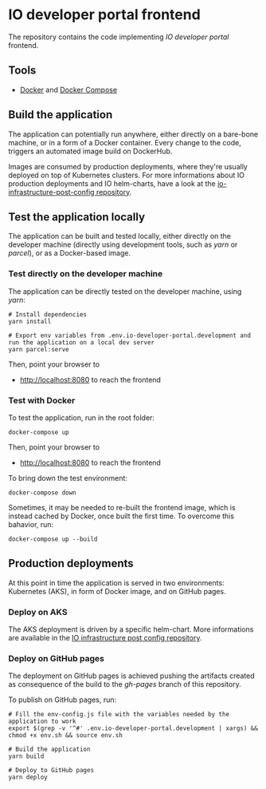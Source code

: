 # IO developer portal frontend

The repository contains the code implementing *IO developer portal* frontend.

## Tools

* [Docker](https://www.docker.com/) and [Docker Compose](https://github.com/docker/compose)

## Build the application

The application can potentially run anywhere, either directly on a bare-bone machine, or in a form of a Docker container. Every change to the code, triggers an automated image build on DockerHub.

Images are consumed by production deployments, where they're usually deployed on top of Kubernetes clusters. For more informations about IO production deployments and IO helm-charts, have a look at the [io-infrastructure-post-config repository](https://github.com/teamdigitale/io-infrastructure-post-config).

## Test the application locally

The application can be built and tested locally, either directly on the developer machine (directly using development tools, such as *yarn* or *parcel*), or as a Docker-based image.

### Test directly on the developer machine

The application can be directly tested on the developer machine, using *yarn*:

```shell
# Install dependencies
yarn install

# Export env variables from .env.io-developer-portal.development and run the application on a local dev server
yarn parcel:serve
```

Then, point your browser to

* [http://localhost:8080](http://localhost:8080) to reach the frontend

### Test with Docker

To test the application, run in the root folder:

```shell
docker-compose up
```

Then, point your browser to

* [http://localhost:8080](http://localhost:8080) to reach the frontend

To bring down the test environment:

```shell
docker-compose down
```

Sometimes, it may be needed to re-built the frontend image, which is instead cached by Docker, once built the first time. To overcome this bahavior, run:

```shell
docker-compose up --build
```

## Production deployments

At this point in time the application is served in two environments: Kubernetes (AKS), in form of Docker image, and on GitHub pages.

### Deploy on AKS

The AKS deployment is driven by a specific helm-chart. More informations are available in the [IO infrastructure post config repository](https://github.com/teamdigitale/io-infrastructure-post-config).

### Deploy on GitHub pages

The deployment on GitHub pages is achieved pushing the artifacts created as consequence of the build to the *gh-pages* branch of this repository.

To publish on GitHub pages, run:

```shell
# Fill the env-config.js file with the variables needed by the application to work
export $(grep -v '^#' .env.io-developer-portal.development | xargs) && chmod +x env.sh && source env.sh

# Build the application
yarn build

# Deploy to GitHub pages
yarn deploy
```
